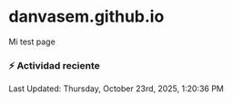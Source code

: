 # danvasem.github.io
Mi test page

### :zap: Actividad reciente
<!--RECENT_ACTIVITY:start-->
<!--RECENT_ACTIVITY:end-->

<!--RECENT_ACTIVITY:last_update-->
Last Updated: Thursday, October 23rd, 2025, 1:20:36 PM
<!--RECENT_ACTIVITY:last_update_end-->
